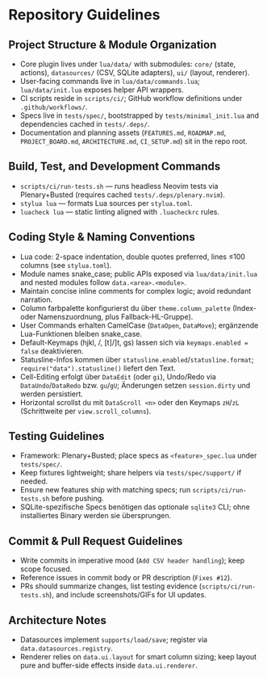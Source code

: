 # Repository Guidelines

## Project Structure & Module Organization
- Core plugin lives under `lua/data/` with submodules: `core/` (state, actions), `datasources/` (CSV, SQLite adapters), `ui/` (layout, renderer).
- User-facing commands live in `lua/data/commands.lua`; `lua/data/init.lua` exposes helper API wrappers.
- CI scripts reside in `scripts/ci/`; GitHub workflow definitions under `.github/workflows/`.
- Specs live in `tests/spec/`, bootstrapped by `tests/minimal_init.lua` and dependencies cached in `tests/.deps/`.
- Documentation and planning assets (`FEATURES.md`, `ROADMAP.md`, `PROJECT_BOARD.md`, `ARCHITECTURE.md`, `CI_SETUP.md`) sit in the repo root.

## Build, Test, and Development Commands
- `scripts/ci/run-tests.sh` — runs headless Neovim tests via Plenary+Busted (requires cached `tests/.deps/plenary.nvim`).
- `stylua lua` — formats Lua sources per `stylua.toml`.
- `luacheck lua` — static linting aligned with `.luacheckrc` rules.

## Coding Style & Naming Conventions
- Lua code: 2-space indentation, double quotes preferred, lines ≤100 columns (see `stylua.toml`).
- Module names snake_case; public APIs exposed via `lua/data/init.lua` and nested modules follow `data.<area>.<module>`.
- Maintain concise inline comments for complex logic; avoid redundant narration.
- Column farbpalette konfigurierst du über `theme.column_palette` (Index- oder Namenszuordnung, plus Fallback-HL-Gruppe).
- User Commands erhalten CamelCase (`DataOpen`, `DataMove`); ergänzende Lua-Funktionen bleiben snake_case.
- Default-Keymaps (hjkl, <C-d>/<C-u>, [t]/]t, gs) lassen sich via `keymaps.enabled = false` deaktivieren.
- Statusline-Infos kommen über `statusline.enabled`/`statusline.format`; `require("data").statusline()` liefert den Text.
- Cell-Editing erfolgt über `DataEdit` (oder `gi`), Undo/Redo via `DataUndo`/`DataRedo` bzw. `gu`/`gU`; Änderungen setzen `session.dirty` und werden persistiert.
- Horizontal scrollst du mit `DataScroll <n>` oder den Keymaps `zH`/`zL` (Schrittweite per `view.scroll_columns`).

## Testing Guidelines
- Framework: Plenary+Busted; place specs as `<feature>_spec.lua` under `tests/spec/`.
- Keep fixtures lightweight; share helpers via `tests/spec/support/` if needed.
- Ensure new features ship with matching specs; run `scripts/ci/run-tests.sh` before pushing.
- SQLite-spezifische Specs benötigen das optionale `sqlite3` CLI; ohne installiertes Binary werden sie übersprungen.

## Commit & Pull Request Guidelines
- Write commits in imperative mood (`Add CSV header handling`); keep scope focused.
- Reference issues in commit body or PR description (`Fixes #12`).
- PRs should summarize changes, list testing evidence (`scripts/ci/run-tests.sh`), and include screenshots/GIFs for UI updates.

## Architecture Notes
- Datasources implement `supports/load/save`; register via `data.datasources.registry`.
- Renderer relies on `data.ui.layout` for smart column sizing; keep layout pure and buffer-side effects inside `data.ui.renderer`.
